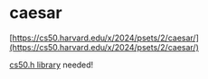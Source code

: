 # caesar

[https://cs50.harvard.edu/x/2024/psets/2/caesar/](https://cs50.harvard.edu/x/2024/psets/2/caesar/)

[cs50.h library](https://cs50.readthedocs.io/libraries/cs50/c/) needed!
